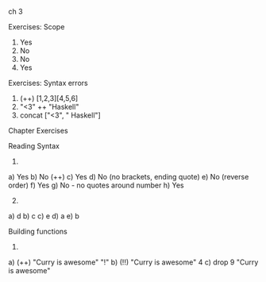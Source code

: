 ch 3

Exercises: Scope

1.  Yes
2.  No
3.  No
4.  Yes

Exercises: Syntax errors

1.  (++) [1,2,3][4,5,6]
2.  "<3" ++ "Haskell"
3.  concat ["<3", " Haskell"]

Chapter Exercises

Reading Syntax

1.

a) Yes
b) No (++)
c) Yes
d) No (no brackets, ending quote)
e) No (reverse order)
f) Yes
g) No - no quotes around number
h) Yes

2.

a) d
b) c
c) e
d) a
e) b

Building functions

1.

a) (++) "Curry is awesome" "!"
b) (!!) "Curry is awesome" 4
c) drop 9 "Curry is awesome"
